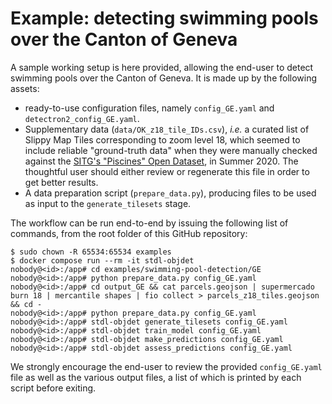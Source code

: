 # Example: detecting swimming pools over the Canton of Geneva

A sample working setup is here provided, allowing the end-user to detect swimming pools over the Canton of Geneva. It is made up by the following assets:

* ready-to-use configuration files, namely `config_GE.yaml` and `detectron2_config_GE.yaml`.
* Supplementary data (`data/OK_z18_tile_IDs.csv`), *i.e.* a curated list of Slippy Map Tiles corresponding to zoom level 18, which seemed to include reliable "ground-truth data" when they were manually checked against the [SITG's "Piscines" Open Dataset](https://ge.ch/sitg/fiche/1836), in Summer 2020. The thoughtful user should either review or regenerate this file in order to get better results.
* A data preparation script (`prepare_data.py`), producing files to be used as input to the `generate_tilesets` stage.

The workflow can be run end-to-end by issuing the following list of commands, from the root folder of this GitHub repository:

```
$ sudo chown -R 65534:65534 examples
$ docker compose run --rm -it stdl-objdet
nobody@<id>:/app# cd examples/swimming-pool-detection/GE
nobody@<id>:/app# python prepare_data.py config_GE.yaml
nobody@<id>:/app# cd output_GE && cat parcels.geojson | supermercado burn 18 | mercantile shapes | fio collect > parcels_z18_tiles.geojson && cd -
nobody@<id>:/app# python prepare_data.py config_GE.yaml
nobody@<id>:/app# stdl-objdet generate_tilesets config_GE.yaml
nobody@<id>:/app# stdl-objdet train_model config_GE.yaml
nobody@<id>:/app# stdl-objdet make_predictions config_GE.yaml
nobody@<id>:/app# stdl-objdet assess_predictions config_GE.yaml
```

We strongly encourage the end-user to review the provided `config_GE.yaml` file as well as the various output files, a list of which is printed by each script before exiting. 
